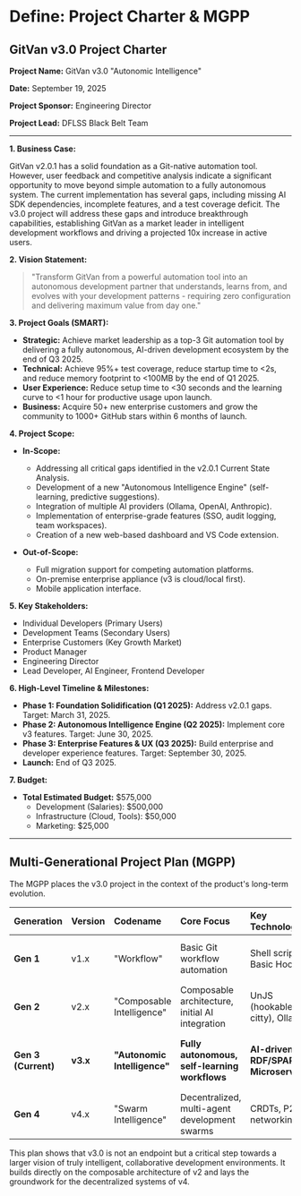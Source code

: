 # Define: Project Charter & MGPP

## GitVan v3.0 Project Charter

**Project Name:** GitVan v3.0 "Autonomic Intelligence"

**Date:** September 19, 2025

**Project Sponsor:** Engineering Director

**Project Lead:** DFLSS Black Belt Team

--- 

**1. Business Case:**

GitVan v2.0.1 has a solid foundation as a Git-native automation tool. However, user feedback and competitive analysis indicate a significant opportunity to move beyond simple automation to a fully autonomous system. The current implementation has several gaps, including missing AI SDK dependencies, incomplete features, and a test coverage deficit. The v3.0 project will address these gaps and introduce breakthrough capabilities, establishing GitVan as a market leader in intelligent development workflows and driving a projected 10x increase in active users.

**2. Vision Statement:**

> "Transform GitVan from a powerful automation tool into an autonomous development partner that understands, learns from, and evolves with your development patterns - requiring zero configuration and delivering maximum value from day one."

**3. Project Goals (SMART):**

*   **Strategic:** Achieve market leadership as a top-3 Git automation tool by delivering a fully autonomous, AI-driven development ecosystem by the end of Q3 2025.
*   **Technical:** Achieve 95%+ test coverage, reduce startup time to <2s, and reduce memory footprint to <100MB by the end of Q1 2025.
*   **User Experience:** Reduce setup time to <30 seconds and the learning curve to <1 hour for productive usage upon launch.
*   **Business:** Acquire 50+ new enterprise customers and grow the community to 1000+ GitHub stars within 6 months of launch.

**4. Project Scope:**

*   **In-Scope:**
    *   Addressing all critical gaps identified in the v2.0.1 Current State Analysis.
    *   Development of a new "Autonomous Intelligence Engine" (self-learning, predictive suggestions).
    *   Integration of multiple AI providers (Ollama, OpenAI, Anthropic).
    *   Implementation of enterprise-grade features (SSO, audit logging, team workspaces).
    *   Creation of a new web-based dashboard and VS Code extension.

*   **Out-of-Scope:**
    *   Full migration support for competing automation platforms.
    *   On-premise enterprise appliance (v3 is cloud/local first).
    *   Mobile application interface.

**5. Key Stakeholders:**

*   Individual Developers (Primary Users)
*   Development Teams (Secondary Users)
*   Enterprise Customers (Key Growth Market)
*   Product Manager
*   Engineering Director
*   Lead Developer, AI Engineer, Frontend Developer

**6. High-Level Timeline & Milestones:**

*   **Phase 1: Foundation Solidification (Q1 2025):** Address v2.0.1 gaps. Target: March 31, 2025.
*   **Phase 2: Autonomous Intelligence Engine (Q2 2025):** Implement core v3 features. Target: June 30, 2025.
*   **Phase 3: Enterprise Features & UX (Q3 2025):** Build enterprise and developer experience features. Target: September 30, 2025.
*   **Launch:** End of Q3 2025.

**7. Budget:**

*   **Total Estimated Budget:** $575,000
    *   Development (Salaries): $500,000
    *   Infrastructure (Cloud, Tools): $50,000
    *   Marketing: $25,000

--- 

## Multi-Generational Project Plan (MGPP)

The MGPP places the v3.0 project in the context of the product's long-term evolution.

| Generation | Version | Codename | Core Focus | Key Technologies | Business Goal |
| :--- | :--- | :--- | :--- | :--- | :--- |
| **Gen 1** | v1.x | "Workflow" | Basic Git workflow automation | Shell scripts, Basic Hooks | Prove concept, initial user base |
| **Gen 2** | v2.x | "Composable Intelligence" | Composable architecture, initial AI integration | UnJS (hookable, citty), Ollama | Establish a flexible, extensible platform |
| **Gen 3 (Current)** | **v3.x** | **"Autonomic Intelligence"** | **Fully autonomous, self-learning workflows** | **AI-driven RDF/SPARQL, Microservices** | **Achieve market leadership, enterprise adoption** |
| **Gen 4** | v4.x | "Swarm Intelligence" | Decentralized, multi-agent development swarms | CRDTs, P2P networking | Redefine collaborative development |

This plan shows that v3.0 is not an endpoint but a critical step towards a larger vision of truly intelligent, collaborative development environments. It builds directly on the composable architecture of v2 and lays the groundwork for the decentralized systems of v4.
